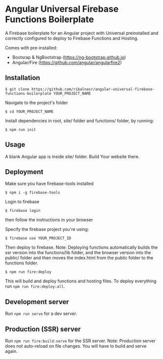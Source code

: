 # Angular Universal Firebase Functions Boilerplate

A Firebase boilerplate for an Angular project with Universal preinstalled and correctly configured to deploy to Firebase Functions and Hosting.

Comes with pre-installed:
- Bootsrap & NgBootstrap (https://ng-bootstrap.github.io)
- Angular/Fire (https://github.com/angular/angularfire2)

## Installation

```npm
$ git clone https://github.com/ribalnasr/angular-universal-firebase-functions-boilerplate YOUR_PROJECT_NAME
```

Navigate to the project's folder

```npm
$ cd YOUR_PROJECT_NAME
```

Install dependencies in root, site/ folder and functions/ folder, by running:

```npm
$ npm run init
```

## Usage

A blank Angular app is inside site/ folder. Build Your website there.

## Deployment

Make sure you have firebase-tools installed

```npm
$ npm i -g firebase-tools
```

Login to firebase

```npm
$ firebase login
```
then follow the instructions in your browser

Specify the firebase project you're using:

```npm
$ firebase use YOUR_PROJECT_ID
```

Then deploy to firebase.
Note: Deploying functions automatically builds the ssr version into the functions/lib folder, and the browser version into the public/ folder and then moves the index.html from the public folder to the functions folder.

```npm
$ npm run fire:deploy
```

This will build and deploy functions and hosting files. To deploy everything run `npm run fire:deploy:all`.

## Development server

Run `npm run serve` for a dev server.

## Production (SSR) server

Run `npm run fire:build:serve` for the SSR server.
Note: Production server does not auto-reload on file changes. You will have to build and serve again.